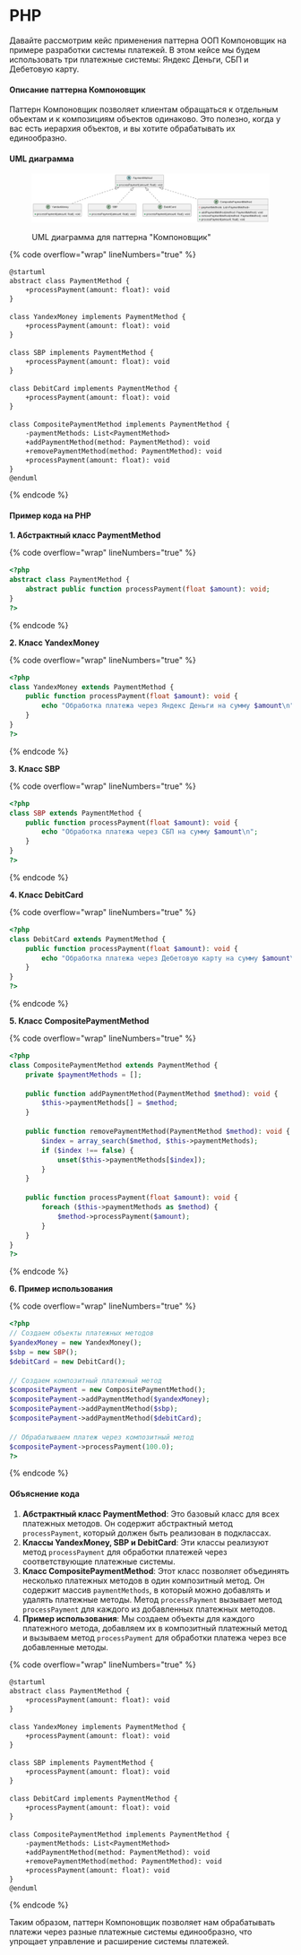 # PHP

Давайте рассмотрим кейс применения паттерна ООП Компоновщик на примере разработки системы платежей. В этом кейсе мы будем использовать три платежные системы: Яндекс Деньги, СБП и Дебетовую карту.

#### Описание паттерна Компоновщик

Паттерн Компоновщик позволяет клиентам обращаться к отдельным объектам и к композициям объектов одинаково. Это полезно, когда у вас есть иерархия объектов, и вы хотите обрабатывать их единообразно.

#### UML диаграмма

<figure><img src="../../../../../.gitbook/assets/image (54).png" alt=""><figcaption><p>UML диаграмма для паттерна "Компоновщик"</p></figcaption></figure>

{% code overflow="wrap" lineNumbers="true" %}
```plantuml
@startuml
abstract class PaymentMethod {
    +processPayment(amount: float): void
}

class YandexMoney implements PaymentMethod {
    +processPayment(amount: float): void
}

class SBP implements PaymentMethod {
    +processPayment(amount: float): void
}

class DebitCard implements PaymentMethod {
    +processPayment(amount: float): void
}

class CompositePaymentMethod implements PaymentMethod {
    -paymentMethods: List<PaymentMethod>
    +addPaymentMethod(method: PaymentMethod): void
    +removePaymentMethod(method: PaymentMethod): void
    +processPayment(amount: float): void
}
@enduml
```
{% endcode %}

#### Пример кода на PHP

**1. Абстрактный класс PaymentMethod**

{% code overflow="wrap" lineNumbers="true" %}
```php
<?php
abstract class PaymentMethod {
    abstract public function processPayment(float $amount): void;
}
?>
```
{% endcode %}

**2. Класс YandexMoney**

{% code overflow="wrap" lineNumbers="true" %}
```php
<?php
class YandexMoney extends PaymentMethod {
    public function processPayment(float $amount): void {
        echo "Обработка платежа через Яндекс Деньги на сумму $amount\n";
    }
}
?>
```
{% endcode %}

**3. Класс SBP**

{% code overflow="wrap" lineNumbers="true" %}
```php
<?php
class SBP extends PaymentMethod {
    public function processPayment(float $amount): void {
        echo "Обработка платежа через СБП на сумму $amount\n";
    }
}
?>
```
{% endcode %}

**4. Класс DebitCard**

{% code overflow="wrap" lineNumbers="true" %}
```php
<?php
class DebitCard extends PaymentMethod {
    public function processPayment(float $amount): void {
        echo "Обработка платежа через Дебетовую карту на сумму $amount\n";
    }
}
?>
```
{% endcode %}

**5. Класс CompositePaymentMethod**

{% code overflow="wrap" lineNumbers="true" %}
```php
<?php
class CompositePaymentMethod extends PaymentMethod {
    private $paymentMethods = [];

    public function addPaymentMethod(PaymentMethod $method): void {
        $this->paymentMethods[] = $method;
    }

    public function removePaymentMethod(PaymentMethod $method): void {
        $index = array_search($method, $this->paymentMethods);
        if ($index !== false) {
            unset($this->paymentMethods[$index]);
        }
    }

    public function processPayment(float $amount): void {
        foreach ($this->paymentMethods as $method) {
            $method->processPayment($amount);
        }
    }
}
?>
```
{% endcode %}

**6. Пример использования**

{% code overflow="wrap" lineNumbers="true" %}
```php
<?php
// Создаем объекты платежных методов
$yandexMoney = new YandexMoney();
$sbp = new SBP();
$debitCard = new DebitCard();

// Создаем композитный платежный метод
$compositePayment = new CompositePaymentMethod();
$compositePayment->addPaymentMethod($yandexMoney);
$compositePayment->addPaymentMethod($sbp);
$compositePayment->addPaymentMethod($debitCard);

// Обрабатываем платеж через композитный метод
$compositePayment->processPayment(100.0);
?>
```
{% endcode %}

#### Объяснение кода

1. **Абстрактный класс PaymentMethod**: Это базовый класс для всех платежных методов. Он содержит абстрактный метод `processPayment`, который должен быть реализован в подклассах.
2. **Классы YandexMoney, SBP и DebitCard**: Эти классы реализуют метод `processPayment` для обработки платежей через соответствующие платежные системы.
3. **Класс CompositePaymentMethod**: Этот класс позволяет объединять несколько платежных методов в один композитный метод. Он содержит массив `paymentMethods`, в который можно добавлять и удалять платежные методы. Метод `processPayment` вызывает метод `processPayment` для каждого из добавленных платежных методов.
4. **Пример использования**: Мы создаем объекты для каждого платежного метода, добавляем их в композитный платежный метод и вызываем метод `processPayment` для обработки платежа через все добавленные методы.

{% code overflow="wrap" lineNumbers="true" %}
```plant-uml
@startuml
abstract class PaymentMethod {
    +processPayment(amount: float): void
}

class YandexMoney implements PaymentMethod {
    +processPayment(amount: float): void
}

class SBP implements PaymentMethod {
    +processPayment(amount: float): void
}

class DebitCard implements PaymentMethod {
    +processPayment(amount: float): void
}

class CompositePaymentMethod implements PaymentMethod {
    -paymentMethods: List<PaymentMethod>
    +addPaymentMethod(method: PaymentMethod): void
    +removePaymentMethod(method: PaymentMethod): void
    +processPayment(amount: float): void
}
@enduml

```
{% endcode %}

Таким образом, паттерн Компоновщик позволяет нам обрабатывать платежи через разные платежные системы единообразно, что упрощает управление и расширение системы платежей.
